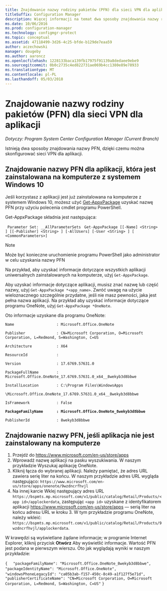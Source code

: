 ```yaml
---
title: Znajdowanie nazwy rodziny pakietów (PFN) dla sieci VPN dla aplikacji
titleSuffix: Configuration Manager
description: Więcej informacji na temat dwa sposoby znajdowania nazwy rodziny pakietów, dzięki czemu można skonfigurować sieci VPN dla aplikacji.
ms.date: 10/06/2016
ms.prod: configuration-manager
ms.technology: configmgr-protect
ms.topic: conceptual
ms.assetid: 47118499-3d26-4c25-bfde-b129de7eaa59
author: aczechowski
manager: dougeby
ms.author: aaroncz
ms.openlocfilehash: 1228133baca139fb17975f91139a8dedaee9ebe9
ms.sourcegitcommit: 0b0c2735c4ed822731ae069b4cc1380e89e78933
ms.translationtype: MT
ms.contentlocale: pl-PL
ms.lasthandoff: 05/03/2018
---
```

# <a name="find-a-package-family-name-pfn-for-per-app-vpn"></a>Znajdowanie nazwy rodziny pakietów (PFN) dla sieci VPN dla aplikacji

*Dotyczy: Program System Center Configuration Manager (Current Branch)*


Istnieją dwa sposoby znajdowania nazwy PFN, dzięki czemu można skonfigurować sieci VPN dla aplikacji.

## <a name="find-a-pfn-for-an-app-thats-installed-on-a-windows-10-computer"></a>Znajdowanie nazwy PFN dla aplikacji, która jest zainstalowana na komputerze z systemem Windows 10

Jeśli korzystasz z aplikacji jest już zainstalowana na komputerze z systemem Windows 10, możesz użyć [Get-AppxPackage](https://technet.microsoft.com/library/hh856044.aspx) uzyskać nazwę PFN przy użyciu polecenia cmdlet programu PowerShell.

Get-AppxPackage składnia jest następująca:

` Parameter Set: __AllParameterSets`
` Get-AppxPackage [[-Name] <String> ] [[-Publisher] <String> ] [-AllUsers] [-User <String> ] [ <CommonParameters>]`

> [!NOTE]
> Może być konieczne uruchomienie programu PowerShell jako administrator w celu uzyskania nazwy PFN

Na przykład, aby uzyskać informacje dotyczące wszystkich aplikacji uniwersalnych zainstalowanych na komputerze, użyj `Get-AppxPackage`.

Aby uzyskać informacje dotyczące aplikacji, musisz znać nazwę lub część nazwy, użyj `Get-AppxPackage *<app_name>`. Zwróć uwagę na użycie wieloznacznego szczególnie przydatne, jeśli nie masz pewności, jaka jest pełna nazwa aplikacji. Na przykład aby uzyskać informacje dotyczące programu OneNote, użyj `Get-AppxPackage *OneNote`.


Oto informacje uzyskane dla programu OneNote:

`Name                   : Microsoft.Office.OneNote`

`Publisher              : CN=Microsoft Corporation, O=Microsoft Corporation, L=Redmond, S=Washington, C=US`

`Architecture           : X64`

`ResourceId             :`

`Version                : 17.6769.57631.0`

`PackageFullName        : Microsoft.Office.OneNote_17.6769.57631.0_x64__8wekyb3d8bbwe`

`InstallLocation        : C:\Program Files\WindowsApps`

`\Microsoft.Office.OneNote_17.6769.57631.0_x64__8wekyb3d8bbwe`

`IsFramework            : False`

**`PackageFamilyName      : Microsoft.Office.OneNote_8wekyb3d8bbwe`**

`PublisherId            : 8wekyb3d8bbwe`



## <a name="find-a-pfn-if-the-app-is-not-installed-on-a-computer"></a>Znajdowanie nazwy PFN, jeśli aplikacja nie jest zainstalowany na komputerze

1.  Przejdź do https://www.microsoft.com/en-us/store/apps
2.  Wprowadź nazwę aplikacji na pasku wyszukiwania. W naszym przykładzie Wyszukaj aplikację OneNote.
3.  Kliknij łącza do wybranej aplikacji. Należy pamiętać, że adres URL zawiera serię liter na końcu. W naszym przykładzie adres URL wygląda następująco: `https://www.microsoft.com/en-us/store/apps/onenote/9wzdncrfhvjl`
4.  Na innej karcie Wklej następujący adres URL `https://bspmts.mp.microsoft.com/v1/public/catalog/Retail/Products/<app id>/applockerdata`, zastępując `<app id>` uzyskane z identyfikatorem aplikacji https://www.microsoft.com/en-us/store/apps — serią liter na końcu adresu URL w kroku 3. W tym przykładzie programu OneNote, należy wkleić: `https://bspmts.mp.microsoft.com/v1/public/catalog/Retail/Products/9wzdncrfhvjl/applockerdata`.

W krawędzi są wyświetlane żądane informacje; w programie Internet Explorer, kliknij przycisk **Otwórz** Aby wyświetlić informacje. Wartość PFN jest podana w pierwszym wierszu. Oto jak wyglądają wyniki w naszym przykładzie:


`{`
`  "packageFamilyName": "Microsoft.Office.OneNote_8wekyb3d8bbwe",`
`  "packageIdentityName": "Microsoft.Office.OneNote",`
`  "windowsPhoneLegacyId": "ca05b3ab-f157-450c-8c49-a1f127f5e71d",`
`  "publisherCertificateName": "CN=Microsoft Corporation, O=Microsoft Corporation, L=Redmond, S=Washington, C=US"`
`}`
